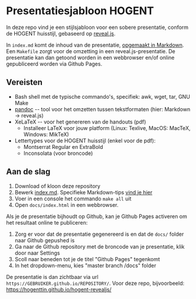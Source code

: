# Presentatiesjabloon HOGENT

In deze repo vind je een stijlsjabloon voor een sobere presentatie, conform de HOGENT huisstijl, gebaseerd op [reveal.js](https://revealjs.com/).

In `index.md` komt de inhoud van de presentatie, [opgemaakt in Markdown](https://github.com/jgm/pandoc/wiki/Using-pandoc-to-produce-reveal.js-slides). Een `Makefile` zorgt voor de omzetting in een reveal.js-presentatie. De presentatie kan dan getoond worden in een webbrowser en/of online gepubliceerd worden via Github Pages.

## Vereisten

- Bash shell met de typische commando's, specifiek: awk, wget, tar, GNU Make
- [pandoc](https://pandoc.org/) -- tool voor het omzetten tussen tekstformaten (hier: Markdown -> reveal.js)
- XeLaTeX -- voor het genereren van de handouts (pdf)
    - Installeer LaTeX voor jouw platform (Linux: Texlive, MacOS: MacTeX, Windows: MikTeX)
- Lettertypes voor de HOGENT huisstijl (enkel voor de pdf):
    - Montserrat Regular en ExtraBold
    - Inconsolata (voor broncode)

## Aan de slag

1. Download of kloon deze repository
2. Bewerk [index.md](index.md). Specifieke Markdown-tips [vind je hier](https://github.com/jgm/pandoc/wiki/Using-pandoc-to-produce-reveal.js-slides)
3. Voer in een console het commando `make all` uit
4. Open `docs/index.html` in een webbrowser.

Als je de presentatie bijhoudt op Github, kan je Github Pages activeren om het resultaat online te publiceren:

1. Zorg er voor dat de presentatie gegenereerd is en dat de `docs/` folder naar Github gepushed is
2. Ga naar de Github repository met de broncode van je presentatie, klik door naar Settings
3. Scoll naar beneden tot je de titel "Github Pages" tegenkomt
4. In het dropdown-menu, kies "master branch /docs" folder

De presentatie is dan zichtbaar via url `https://GEBRUIKER.github.io/REPOSITORY/`. Voor deze repo, bijvoorbeeld: <https://hogenttin.github.io/hogent-revealjs/>
